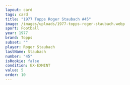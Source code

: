 ```yaml
---
layout: card
tags: card
title: "1977 Topps Roger Staubach #45"
image: /images/uploads/1977-topps-roger-staubach.webp
sport: Football
year: 1977
brand: Topps
subset: ""
player: Roger Staubach
lastName: Staubach
number: "45"
isRookie: false
condition: EX-EXMINT
value: 5
order: 10
---
```

